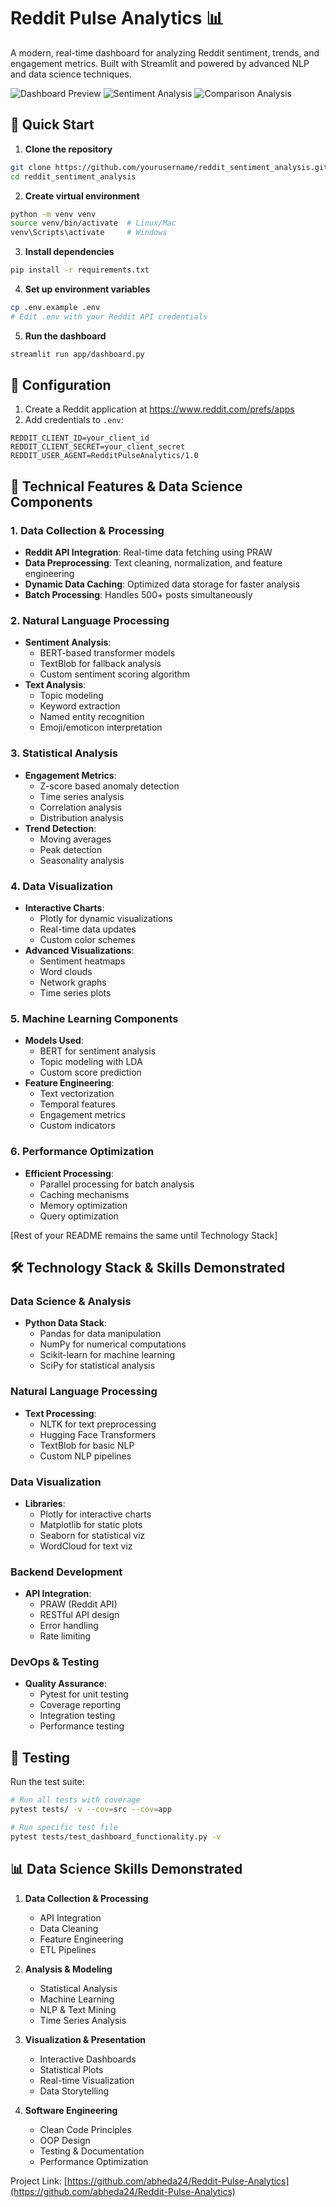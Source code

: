 # Reddit Pulse Analytics 📊

A modern, real-time dashboard for analyzing Reddit sentiment, trends, and engagement metrics. Built with Streamlit and powered by advanced NLP and data science techniques.

![Dashboard Preview](app/assets/images/screenshots/1.png)
![Sentiment Analysis](app/assets/images/screenshots/2.png)
![Comparison Analysis](app/assets/images/screenshots/3.png)

## 🚀 Quick Start

1. **Clone the repository**
```bash
git clone https://github.com/yourusername/reddit_sentiment_analysis.git
cd reddit_sentiment_analysis
```

2. **Create virtual environment**
```bash
python -m venv venv
source venv/bin/activate  # Linux/Mac
venv\Scripts\activate     # Windows
```

3. **Install dependencies**
```bash
pip install -r requirements.txt
```

4. **Set up environment variables**
```bash
cp .env.example .env
# Edit .env with your Reddit API credentials
```

5. **Run the dashboard**
```bash
streamlit run app/dashboard.py
```

## 🔧 Configuration

1. Create a Reddit application at https://www.reddit.com/prefs/apps
2. Add credentials to `.env`:
```env
REDDIT_CLIENT_ID=your_client_id
REDDIT_CLIENT_SECRET=your_client_secret
REDDIT_USER_AGENT=RedditPulseAnalytics/1.0
```


## 🌟 Technical Features & Data Science Components

### 1. Data Collection & Processing
- **Reddit API Integration**: Real-time data fetching using PRAW
- **Data Preprocessing**: Text cleaning, normalization, and feature engineering
- **Dynamic Data Caching**: Optimized data storage for faster analysis
- **Batch Processing**: Handles 500+ posts simultaneously

### 2. Natural Language Processing
- **Sentiment Analysis**: 
  - BERT-based transformer models
  - TextBlob for fallback analysis
  - Custom sentiment scoring algorithm
- **Text Analysis**:
  - Topic modeling
  - Keyword extraction
  - Named entity recognition
  - Emoji/emoticon interpretation

### 3. Statistical Analysis
- **Engagement Metrics**:
  - Z-score based anomaly detection
  - Time series analysis
  - Correlation analysis
  - Distribution analysis
- **Trend Detection**:
  - Moving averages
  - Peak detection
  - Seasonality analysis

### 4. Data Visualization
- **Interactive Charts**: 
  - Plotly for dynamic visualizations
  - Real-time data updates
  - Custom color schemes
- **Advanced Visualizations**:
  - Sentiment heatmaps
  - Word clouds
  - Network graphs
  - Time series plots

### 5. Machine Learning Components
- **Models Used**:
  - BERT for sentiment analysis
  - Topic modeling with LDA
  - Custom score prediction
- **Feature Engineering**:
  - Text vectorization
  - Temporal features
  - Engagement metrics
  - Custom indicators

### 6. Performance Optimization
- **Efficient Processing**:
  - Parallel processing for batch analysis
  - Caching mechanisms
  - Memory optimization
  - Query optimization

[Rest of your README remains the same until Technology Stack]

## 🛠️ Technology Stack & Skills Demonstrated

### Data Science & Analysis
- **Python Data Stack**: 
  - Pandas for data manipulation
  - NumPy for numerical computations
  - Scikit-learn for machine learning
  - SciPy for statistical analysis

### Natural Language Processing
- **Text Processing**:
  - NLTK for text preprocessing
  - Hugging Face Transformers
  - TextBlob for basic NLP
  - Custom NLP pipelines

### Data Visualization
- **Libraries**:
  - Plotly for interactive charts
  - Matplotlib for static plots
  - Seaborn for statistical viz
  - WordCloud for text viz

### Backend Development
- **API Integration**:
  - PRAW (Reddit API)
  - RESTful API design
  - Error handling
  - Rate limiting

### DevOps & Testing
- **Quality Assurance**:
  - Pytest for unit testing
  - Coverage reporting
  - Integration testing
  - Performance testing

## 🧪 Testing

Run the test suite:
```bash
# Run all tests with coverage
pytest tests/ -v --cov=src --cov=app

# Run specific test file
pytest tests/test_dashboard_functionality.py -v
```

## 📊 Data Science Skills Demonstrated

1. **Data Collection & Processing**
   - API Integration
   - Data Cleaning
   - Feature Engineering
   - ETL Pipelines

2. **Analysis & Modeling**
   - Statistical Analysis
   - Machine Learning
   - NLP & Text Mining
   - Time Series Analysis

3. **Visualization & Presentation**
   - Interactive Dashboards
   - Statistical Plots
   - Real-time Visualization
   - Data Storytelling

4. **Software Engineering**
   - Clean Code Principles
   - OOP Design
   - Testing & Documentation
   - Performance Optimization

Project Link: [https://github.com/abheda24/Reddit-Pulse-Analytics](https://github.com/abheda24/Reddit-Pulse-Analytics)
